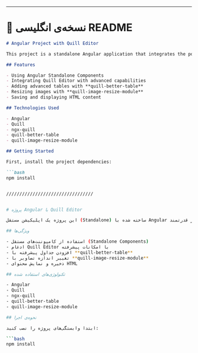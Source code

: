 
---

# 📄 نسخه‌ی انگلیسی README

```markdown
# Angular Project with Quill Editor

This project is a standalone Angular application that integrates the powerful **Quill Editor** with **Better Table** and **Image Resize** modules for advanced rich text editing.

## Features

- Using Angular Standalone Components
- Integrating Quill Editor with advanced capabilities
- Adding advanced tables with **quill-better-table**
- Resizing images with **quill-image-resize-module**
- Saving and displaying HTML content

## Technologies Used

- Angular
- Quill
- ngx-quill
- quill-better-table
- quill-image-resize-module

## Getting Started

First, install the project dependencies:

```bash
npm install


/////////////////////////////////


# پروژه Angular با Quill Editor

این پروژه یک اپلیکیشن مستقل (Standalone) ساخته شده با Angular است که ویرایشگر قدرتمند **Quill** را همراه با ماژول‌های **Better Table** و **Image Resize** برای ویرایش پیشرفته متن پیاده‌سازی می‌کند.

## ویژگی‌ها

- استفاده از کامپوننت‌های مستقل (Standalone Components)
- ادغام Quill Editor با امکانات پیشرفته
- افزودن جداول پیشرفته با **quill-better-table**
- تغییر اندازه تصاویر با **quill-image-resize-module**
- ذخیره و نمایش محتوای HTML

## تکنولوژی‌های استفاده شده

- Angular
- Quill
- ngx-quill
- quill-better-table
- quill-image-resize-module

## نحوه‌ی اجرا

ابتدا وابستگی‌های پروژه را نصب کنید:

```bash
npm install
